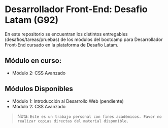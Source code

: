 # Desarrollador Front-End: Desafio Latam (G92)

En este repositorio se encuentran los distintos entregables (desafíos/tareas/pruebas) de los módulos del bootcamp para Desarrollador Front-End cursado en la plataforma de Desafío Latam.

## Módulo en curso:
- Módulo 2: CSS Avanzado

## Módulos Disponibles
- Módulo 1: Introducción al Desarrollo Web (pendiente)
- Módulo 2: CSS Avanzado 

> Nota: `Este es un trabajo personal con fines académicos. Favor no realizar copias directas del material disponible.`